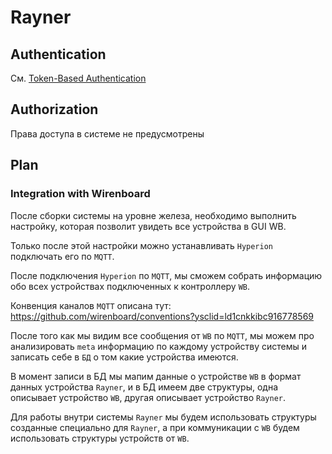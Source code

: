 # Rayner

## Authentication

См. [Token-Based Authentication](./docs/Token-Based-Authentication.md)

## Authorization

Права доступа в системе не предусмотрены

## Plan

### Integration with Wirenboard

После сборки системы на уровне железа, необходимо выполнить настройку, которая позволит увидеть все устройства в GUI WB.

Только после этой настройки можно устанавливать `Hyperion` подключать его по `MQTT`.

После подключения `Hyperion` по `MQTT`, мы сможем собрать информацию обо всех устройствах подключенных к контроллеру `WB`.

Конвенция каналов `MQTT` описана тут: <https://github.com/wirenboard/conventions?ysclid=ld1cnkkibc916778569>

После того как мы видим все сообщения от `WB` по `MQTT`, мы можем про анализировать `meta` информацию по каждому устройству системы и записать себе в `БД` о том какие устройства имеются.

В момент записи в БД мы мапим данные о устройстве `WB` в формат данных устройства `Rayner`, и в БД имеем две структуры, одна описывает устройство `WB`, другая описывает устройство `Rayner`.

Для работы внутри системы `Rayner` мы будем использовать структуры созданные специально для `Rayner`, а при коммуникации с `WB` будем использовать структуры устройств от `WB`.
